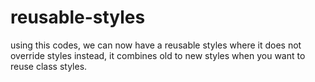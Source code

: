 # reusable-styles
using this codes, we can now have a reusable styles where it does not override styles instead, it combines old to new styles when you want to reuse class styles.
